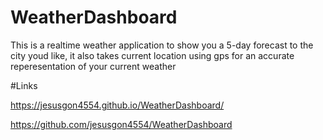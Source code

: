 # WeatherDashboard
This is a realtime weather application to show you a 5-day forecast to the city youd like, 
it also takes current location using gps for an accurate reperesentation of your current weather

#Links

https://jesusgon4554.github.io/WeatherDashboard/

https://github.com/jesusgon4554/WeatherDashboard

